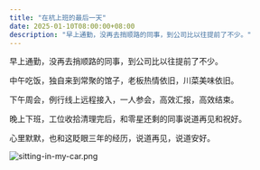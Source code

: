 ```yaml
---
title: "在杭上班的最后一天"
date: 2025-01-10T08:00:00+08:00
description: "早上通勤，没再去捎顺路的同事，到公司比以往提前了不少。"
---
```


早上通勤，没再去捎顺路的同事，到公司比以往提前了不少。<!--more-->

中午吃饭，独自来到常聚的馆子，老板热情依旧，川菜美味依旧。

下午周会，例行线上远程接入，一人参会，高效汇报，高效结束。

晚上下班，工位收拾清理完后，和零星还剩的同事说道再见和祝好。

心里默默，也和这眨眼三年的经历，说道再见，说道安好。

![sitting-in-my-car.png](/images/last-working-day-in-hangzhou/sitting-in-my-car.png)
